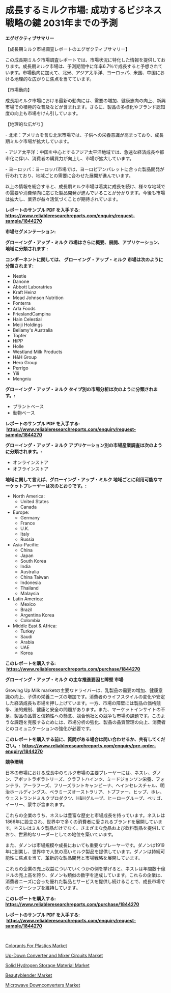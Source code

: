 <p><h1>成長するミルク市場: 成功するビジネス戦略の鍵 2031年までの予測</h1></p><p><strong>エグゼクティブサマリー</strong></p>
<p><p>【成長期ミルク市場調査レポートのエグゼクティブサマリー】</p><p>この成長期ミルク市場調査レポートでは、市場状況に特化した情報を提供しております。成長期ミルク市場は、予測期間中に年率6.7％で成長すると予想されています。市場動向に加えて、北米、アジア太平洋、ヨーロッパ、米国、中国における地理的な広がりに焦点を当てています。</p><p>【市場動向】</p><p>成長期ミルク市場における最新の動向には、需要の増加、健康志向の向上、新興市場での積極的な普及などが含まれます。さらに、製品の多様化やブランド認知度の向上も市場をけん引しています。</p><p>【地理的な広がり】</p><p>- 北米：アメリカを含む北米市場では、子供への栄養意識が高まっており、成長期ミルク市場が拡大しています。</p><p>- アジア太平洋：中国を中心とするアジア太平洋地域では、急速な経済成長や都市化に伴い、消費者の購買力が向上し、市場が拡大しています。</p><p>- ヨーロッパ：ヨーロッパ市場では、ヨーロピアンパレットに合った製品開発が行われており、地域ごとの需要に合わせた展開が進んでいます。</p><p>以上の情報を総合すると、成長期ミルク市場は着実に成長を続け、様々な地域での需要や消費傾向に応じた製品開発が進んでいることが分かります。今後も市場は拡大し、業界が益々活気づくことが期待されています。</p></p>
<p><strong>レポートのサンプル PDF を入手する: <a href="https://www.reliableresearchreports.com/enquiry/request-sample/1844270">https://www.reliableresearchreports.com/enquiry/request-sample/1844270</a></strong></p>
<p><strong>市場セグメンテーション:</strong></p>
<p><strong> グローイング・アップ・ミルク 市場はさらに概要、展開、アプリケーション、地域に分類されます :</strong></p>
<p><strong>コンポーネントに関しては、 グローイング・アップ・ミルク 市場は次のように分類されます: &nbsp;</strong></p>
<p><ul><li>Nestle</li><li>Danone</li><li>Abbott Laboratries</li><li>Kraft Heinz</li><li>Mead Johnson Nutrition</li><li>Fonterra</li><li>Arla Foods</li><li>FrieslandCampina</li><li>Hain Celestial</li><li>Meiji Holdings</li><li>Bellamy's Australia</li><li>Topfer</li><li>HiPP</li><li>Holle</li><li>Westland Milk Products</li><li>H&H Group</li><li>Hero Group</li><li>Perrigo</li><li>Yili</li><li>Mengniu</li></ul></p>
<p><strong> グローイング・アップ・ミルク タイプ別の市場分析は次のように分類されます。:</strong></p>
<p><ul><li>プラントベース</li><li>動物ベース</li></ul></p>
<p><strong>レポートのサンプル PDF を入手する: &nbsp;<a href="https://www.reliableresearchreports.com/enquiry/request-sample/1844270">https://www.reliableresearchreports.com/enquiry/request-sample/1844270</a></strong></p>
<p><strong> グローイング・アップ・ミルク アプリケーション別の市場産業調査は次のように分類されます。:</strong></p>
<p><ul><li>オンラインストア</li><li>オフラインストア</li></ul></p>
<p><strong>地域に関して言えば、グローイング・アップ・ミルク 地域ごとに利用可能なマーケットプレーヤーは次のとおりです。:</strong></p>
<p><ul>
    <li>
        North America:
        <ul>
            <li>United States</li>
            <li>Canada</li>
        </ul>
    </li>
    <li>
        Europe:
        <ul>
            <li>Germany</li>
            <li>France</li>
            <li>U.K.</li>
            <li>Italy</li>
            <li>Russia</li>
        </ul>
    </li>
    <li>
        Asia-Pacific:
        <ul>
            <li>China</li>
            <li>Japan</li>
            <li>South Korea</li>
            <li>India</li>
            <li>Australia</li>
            <li>China Taiwan</li>
            <li>Indonesia</li>
            <li>Thailand</li>
            <li>Malaysia</li>
        </ul>
    </li>
    <li>
        Latin America:
        <ul>
            <li>Mexico</li>
            <li>Brazil</li>
            <li>Argentina Korea</li>
            <li>Colombia</li>
        </ul>
    </li>
    <li>
        Middle East & Africa:
        <ul>
            <li>Turkey</li>
            <li>Saudi</li>
            <li>Arabia</li>
            <li>UAE</li>
            <li>Korea</li>
        </ul>
    </li>
    </ul></p>
<p><strong>このレポートを購入する: &nbsp;<a href="https://www.reliableresearchreports.com/purchase/1844270">https://www.reliableresearchreports.com/purchase/1844270</a></strong></p>
<p><strong>グローイング・アップ・ミルク の主な推進要因と障壁 市場</strong></p>
<p><p>Growing Up Milk marketの主要なドライバーは、乳製品の需要の増加、健康意識の向上、子供の栄養ニーズの増加です。消費者のライフスタイルの変化や安定した経済成長も市場を押し上げています。一方、市場の障壁には製品の価格競争、法的規制、健康と安全の問題があります。また、マーケットインサイトの不足、製品の品質と信頼性への懸念、競合他社との競争も市場の課題です。このような課題を克服するためには、市場分析の強化、製品の品質管理の向上、消費者とのコミュニケーションの強化が必要です。</p></p>
<p><strong>このレポートを購入する前に、質問がある場合は問い合わせるか、共有してください。:&nbsp; <a href="https://www.reliableresearchreports.com/enquiry/pre-order-enquiry/1844270">https://www.reliableresearchreports.com/enquiry/pre-order-enquiry/1844270</a></strong></p>
<p><strong>競争環境</strong></p>
<p><p>日本の市場における成長中のミルク市場の主要プレーヤーには、ネスレ、ダノン、アボットラボラトリーズ、クラフトハインツ、ミードジョンソン栄養、フォンテラ、アーラフーズ、フリーズラントキャンピーナ、ヘインセレスチャル、明治ホールディングス、ベラミーズオーストラリア、トプファー、ヒップ、ホレ、ウェストランドミルクプロダクツ、H&Hグループ、ヒーローグループ、ペリゴ、イーリー、蒙牛が含まれます。</p><p>これらの企業のうち、ネスレは豊富な歴史と市場成長を持っています。ネスレは1866年に設立され、世界中で多くの消費者に愛されるブランドを展開しています。ネスレはミルク製品だけでなく、さまざまな食品および飲料製品を提供しており、世界的なリーダーとしての地位を築いています。</p><p>また、ダノンは市場規模や成長においても重要なプレーヤーです。ダノンは1919年に創業し、世界中で人気の高いミルク製品を提供しています。ダノンは持続可能性に焦点を当て、革新的な製品開発と市場戦略を展開しています。</p><p>これらの企業の売上収益についていくつかの例を挙げると、ネスレは年間数十億ドルの売上高を誇り、ダノンも類似の数字を達成しています。これらの企業は、消費者ニーズに合った優れた製品とサービスを提供し続けることで、成長市場でのリーダーシップを維持しています。</p></p>
<p><strong>このレポートを購入する: &nbsp; <a href="https://www.reliableresearchreports.com/purchase/1844270">https://www.reliableresearchreports.com/purchase/1844270</a></strong></p>
<p><strong>レポートのサンプル PDF を入手する: &nbsp;<a href="https://www.reliableresearchreports.com/enquiry/request-sample/1844270">https://www.reliableresearchreports.com/enquiry/request-sample/1844270</a></strong><strong></strong></p>
<p>&nbsp;</p>
<p><p><a href="https://view.publitas.com/reportprime-1/colorants-for-plastics-market-dynamics-2024-2031-also-about-its-market-trends-projections-and-opportunities/">Colorants For Plastics Market</a></p><p><a href="https://gentle-editor-9db.notion.site/Up-Down-Converter-and-Mixer-Circuits-Market-Size-Share-Trends-Analysis-Report-By-Application-Reg-3de086d5274b400a81d1c2a561883a72">Up-Down Converter and Mixer Circuits Market</a></p><p><a href="https://github.com/beatblasta/Market-Research-Report-List-2/blob/main/solid-hydrogen-storage-material-market.md">Solid Hydrogen Storage Material Market</a></p><p><a href="https://view.publitas.com/reportprime-1/beautyblender-market-size-share-trends-analysis-report-by-application-regional-outlook-competitive-strategies-and-segment-forecasts-2024-2031/">Beautyblender Market</a></p><p><a href="https://frill-swim-3cd.notion.site/Microwave-Downconverters-Market-Size-Evaluating-its-Market-Trends-Growth-and-Projections-2024-2-6fa3964c79d54c05aad3c75467a5aee0">Microwave Downconverters Market</a></p></p>